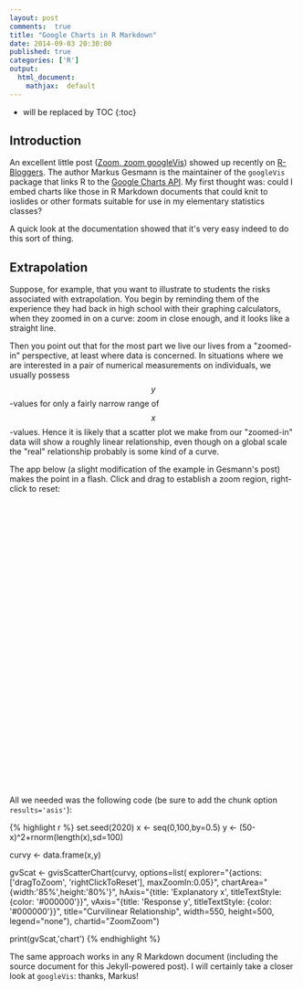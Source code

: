 ```yaml
---
layout: post
comments:  true
title: "Google Charts in R Markdown"
date: 2014-09-03 20:30:00
published: true
categories: ['R']
output:
  html_document:
    mathjax:  default
---
```



* will be replaced by TOC
{:toc}





## Introduction


An excellent little post ([Zoom, zoom googleVis](http://lamages.blogspot.com/2014/09/zoom-zoom-googlevis.html)) showed up recently on [R-Bloggers](http://www.r-bloggers.com/).  The author Markus Gesmann is the maintainer of the `googleVis` package that links R to the [Google Charts API](https://developers.google.com/chart/interactive/docs/gallery).  My first thought was:  could I embed charts like those in R Markdown documents that could knit to ioslides or other formats suitable for use in my elementary statistics classes?

A quick look at the documentation showed that it's very easy indeed to do this sort of thing.


## Extrapolation

Suppose, for example, that you want to illustrate to students the risks associated with extrapolation.  You begin by reminding them of the experience they had back in high school with their graphing calculators, when they zoomed in on a curve:  zoom in close enough, and it looks like a straight line.

Then you point out that for the most part we live our lives from a "zoomed-in" perspective, at least where data is concerned.  In situations where we are interested in a pair of numerical measurements on individuals, we usually possess $$ y $$-values for only a fairly narrow range of $$ x $$-values.  Hence it is likely that a scatter plot we make from our "zoomed-in" data will show a roughly linear relationship, even though on a global scale the "real" relationship probably is some kind of a curve.

The app below (a slight modification of the example in Gesmann's post) makes the point in a flash.  Click and drag to establish a zoom region, right-click to reset:


<!-- ScatterChart generated in R 3.2.2 by googleVis 0.5.10 package -->
<!-- Sat Dec 12 01:29:22 2015 -->


<!-- jsHeader -->
<script type="text/javascript">
 
// jsData 
function gvisDataZoomZoom () {
var data = new google.visualization.DataTable();
var datajson =
[
 [
 0,
2537.697212 
],
[
 0.5,
2480.404837 
],
[
 1,
2291.197683 
],
[
 1.5,
2239.20941 
],
[
 2,
2024.346568 
],
[
 2.5,
2328.30735 
],
[
 3,
2302.912102 
],
[
 3.5,
2139.312225 
],
[
 4,
2291.913135 
],
[
 4.5,
2081.986679 
],
[
 5,
1939.687718 
],
[
 5.5,
2071.175918 
],
[
 6,
2055.637296 
],
[
 6.5,
1855.09161 
],
[
 7,
1836.673977 
],
[
 7.5,
1986.254312 
],
[
 8,
1934.399588 
],
[
 8.5,
1418.373539 
],
[
 9,
1452.102505 
],
[
 9.5,
1646.080349 
],
[
 10,
1817.436525 
],
[
 10.5,
1670.068265 
],
[
 11,
1552.822032 
],
[
 11.5,
1474.935244 
],
[
 12,
1527.426874 
],
[
 12.5,
1426.125064 
],
[
 13,
1498.784138 
],
[
 13.5,
1425.921831 
],
[
 14,
1281.256681 
],
[
 14.5,
1271.293199 
],
[
 15,
1143.749534 
],
[
 15.5,
1115.879783 
],
[
 16,
1265.534507 
],
[
 16.5,
1365.787371 
],
[
 17,
1127.811847 
],
[
 17.5,
1085.312767 
],
[
 18,
995.4401713 
],
[
 18.5,
999.8514718 
],
[
 19,
904.9701396 
],
[
 19.5,
974.9688372 
],
[
 20,
990.8501134 
],
[
 20.5,
819.7440402 
],
[
 21,
810.8995988 
],
[
 21.5,
739.6464023 
],
[
 22,
665.9922973 
],
[
 22.5,
781.5574713 
],
[
 23,
691.9288703 
],
[
 23.5,
704.4679564 
],
[
 24,
742.0044122 
],
[
 24.5,
699.1293635 
],
[
 25,
606.1210083 
],
[
 25.5,
660.3859521 
],
[
 26,
508.6239947 
],
[
 26.5,
599.8550241 
],
[
 27,
540.8753228 
],
[
 27.5,
518.3726283 
],
[
 28,
465.3953206 
],
[
 28.5,
329.4228811 
],
[
 29,
384.3077049 
],
[
 29.5,
478.1333933 
],
[
 30,
590.9037231 
],
[
 30.5,
405.3257043 
],
[
 31,
201.1684941 
],
[
 31.5,
662.4131747 
],
[
 32,
419.5235375 
],
[
 32.5,
343.1144616 
],
[
 33,
381.2919068 
],
[
 33.5,
251.6978654 
],
[
 34,
265.2966701 
],
[
 34.5,
257.076218 
],
[
 35,
304.5839125 
],
[
 35.5,
374.8505607 
],
[
 36,
24.30756836 
],
[
 36.5,
150.4156894 
],
[
 37,
78.5860028 
],
[
 37.5,
85.85072033 
],
[
 38,
-33.80994618 
],
[
 38.5,
60.02448374 
],
[
 39,
125.615421 
],
[
 39.5,
134.6158021 
],
[
 40,
162.8331306 
],
[
 40.5,
87.78614177 
],
[
 41,
312.4153309 
],
[
 41.5,
89.97102573 
],
[
 42,
-38.44147667 
],
[
 42.5,
283.7181301 
],
[
 43,
-139.9056665 
],
[
 43.5,
151.6451601 
],
[
 44,
220.6167027 
],
[
 44.5,
82.35326735 
],
[
 45,
-128.2962108 
],
[
 45.5,
-173.6864969 
],
[
 46,
64.69165381 
],
[
 46.5,
136.7736691 
],
[
 47,
-12.72734263 
],
[
 47.5,
-71.70931145 
],
[
 48,
38.88744997 
],
[
 48.5,
70.422425 
],
[
 49,
-52.14613874 
],
[
 49.5,
-67.48934215 
],
[
 50,
-172.8783941 
],
[
 50.5,
-98.87609916 
],
[
 51,
-57.55055617 
],
[
 51.5,
40.6021748 
],
[
 52,
78.66649197 
],
[
 52.5,
-86.59209118 
],
[
 53,
-24.81762967 
],
[
 53.5,
166.7614015 
],
[
 54,
42.65088778 
],
[
 54.5,
50.20339324 
],
[
 55,
-7.280201955 
],
[
 55.5,
173.7847433 
],
[
 56,
136.6527204 
],
[
 56.5,
-129.6913636 
],
[
 57,
78.89204617 
],
[
 57.5,
-26.2225636 
],
[
 58,
-55.95898328 
],
[
 58.5,
-55.38871173 
],
[
 59,
68.68219333 
],
[
 59.5,
306.8442199 
],
[
 60,
68.77170251 
],
[
 60.5,
146.9939225 
],
[
 61,
247.9439261 
],
[
 61.5,
-94.23538391 
],
[
 62,
15.01500904 
],
[
 62.5,
175.0385938 
],
[
 63,
244.1642855 
],
[
 63.5,
360.7181336 
],
[
 64,
346.8271736 
],
[
 64.5,
114.9338291 
],
[
 65,
235.342274 
],
[
 65.5,
179.6939502 
],
[
 66,
246.2399374 
],
[
 66.5,
259.9051893 
],
[
 67,
184.5320483 
],
[
 67.5,
298.762966 
],
[
 68,
500.0135333 
],
[
 68.5,
199.0380413 
],
[
 69,
627.2201028 
],
[
 69.5,
251.1308468 
],
[
 70,
401.5101774 
],
[
 70.5,
416.2819428 
],
[
 71,
660.1440323 
],
[
 71.5,
264.606245 
],
[
 72,
530.3665665 
],
[
 72.5,
480.0287843 
],
[
 73,
415.4285494 
],
[
 73.5,
573.3799481 
],
[
 74,
585.9427928 
],
[
 74.5,
294.5816348 
],
[
 75,
590.2863346 
],
[
 75.5,
455.5873842 
],
[
 76,
654.3923354 
],
[
 76.5,
557.3303521 
],
[
 77,
763.5434061 
],
[
 77.5,
775.0702394 
],
[
 78,
671.2147217 
],
[
 78.5,
817.2950343 
],
[
 79,
772.7300908 
],
[
 79.5,
935.0553817 
],
[
 80,
961.0364487 
],
[
 80.5,
878.9843067 
],
[
 81,
1036.440589 
],
[
 81.5,
1011.060497 
],
[
 82,
831.1714369 
],
[
 82.5,
1179.832136 
],
[
 83,
1121.827731 
],
[
 83.5,
1036.758551 
],
[
 84,
966.4311784 
],
[
 84.5,
1274.919241 
],
[
 85,
1349.402511 
],
[
 85.5,
1283.875996 
],
[
 86,
1219.930646 
],
[
 86.5,
1409.472096 
],
[
 87,
1435.155675 
],
[
 87.5,
1246.876663 
],
[
 88,
1224.965309 
],
[
 88.5,
1364.574604 
],
[
 89,
1626.000513 
],
[
 89.5,
1559.679692 
],
[
 90,
1572.398767 
],
[
 90.5,
1725.102129 
],
[
 91,
1576.106534 
],
[
 91.5,
1548.891366 
],
[
 92,
2005.413909 
],
[
 92.5,
1786.685823 
],
[
 93,
1941.678696 
],
[
 93.5,
1820.903637 
],
[
 94,
1806.025829 
],
[
 94.5,
2068.67964 
],
[
 95,
2145.064152 
],
[
 95.5,
1953.216022 
],
[
 96,
2192.147189 
],
[
 96.5,
2249.259024 
],
[
 97,
2136.275729 
],
[
 97.5,
2318.912073 
],
[
 98,
2194.855727 
],
[
 98.5,
2300.640547 
],
[
 99,
2402.693396 
],
[
 99.5,
2516.349069 
],
[
 100,
2427.046688 
] 
];
data.addColumn('number','x');
data.addColumn('number','y');
data.addRows(datajson);
return(data);
}
 
// jsDrawChart
function drawChartZoomZoom() {
var data = gvisDataZoomZoom();
var options = {};
options["allowHtml"] = true;
options["explorer"] = {actions: ['dragToZoom',
                     'rightClickToReset'],
                     maxZoomIn:0.05};
options["chartArea"] = {width:'85%',height:'80%'};
options["hAxis"] = {title: 'Explanatory x',
                     titleTextStyle: {color: '#000000'}};
options["vAxis"] = {title: 'Response y',
                     titleTextStyle: {color: '#000000'}};
options["title"] = "Curvilinear Relationship";
options["width"] =    550;
options["height"] =    500;
options["legend"] = "none";

    var chart = new google.visualization.ScatterChart(
    document.getElementById('ZoomZoom')
    );
    chart.draw(data,options);
    

}
  
 
// jsDisplayChart
(function() {
var pkgs = window.__gvisPackages = window.__gvisPackages || [];
var callbacks = window.__gvisCallbacks = window.__gvisCallbacks || [];
var chartid = "corechart";
  
// Manually see if chartid is in pkgs (not all browsers support Array.indexOf)
var i, newPackage = true;
for (i = 0; newPackage && i < pkgs.length; i++) {
if (pkgs[i] === chartid)
newPackage = false;
}
if (newPackage)
  pkgs.push(chartid);
  
// Add the drawChart function to the global list of callbacks
callbacks.push(drawChartZoomZoom);
})();
function displayChartZoomZoom() {
  var pkgs = window.__gvisPackages = window.__gvisPackages || [];
  var callbacks = window.__gvisCallbacks = window.__gvisCallbacks || [];
  window.clearTimeout(window.__gvisLoad);
  // The timeout is set to 100 because otherwise the container div we are
  // targeting might not be part of the document yet
  window.__gvisLoad = setTimeout(function() {
  var pkgCount = pkgs.length;
  google.load("visualization", "1", { packages:pkgs, callback: function() {
  if (pkgCount != pkgs.length) {
  // Race condition where another setTimeout call snuck in after us; if
  // that call added a package, we must not shift its callback
  return;
}
while (callbacks.length > 0)
callbacks.shift()();
} });
}, 100);
}
 
// jsFooter
</script>
 
<!-- jsChart -->  
<script type="text/javascript" src="https://www.google.com/jsapi?callback=displayChartZoomZoom"></script>
 
<!-- divChart -->
  
<div id="ZoomZoom" 
  style="width: 550; height: 500;">
</div>

All we needed was the following code (be sure to add the chunk option `results='asis'`):


{% highlight r %}
set.seed(2020)
x <- seq(0,100,by=0.5)
y <- (50-x)^2+rnorm(length(x),sd=100)

curvy <- data.frame(x,y)


gvScat <- gvisScatterChart(curvy,
                   options=list(
                     explorer="{actions: ['dragToZoom',
                     'rightClickToReset'],
                     maxZoomIn:0.05}",
                     chartArea="{width:'85%',height:'80%'}",
                     hAxis="{title: 'Explanatory x',
                     titleTextStyle: {color: '#000000'}}",
                     vAxis="{title: 'Response y',
                     titleTextStyle: {color: '#000000'}}",
                     title="Curvilinear Relationship",
                     width=550, height=500,
                     legend="none"),
                   chartid="ZoomZoom")

print(gvScat,'chart')
{% endhighlight %}


The same approach works in any R Markdown document (including the source document for this Jekyll-powered post).  I will certainly take a closer look at `googleVis`:  thanks, Markus!


